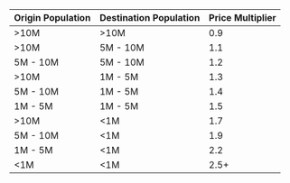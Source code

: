 
| Origin Population | Destination Population | Price Multiplier |
|-------------------|-----------------------|------------------|
| >10M             | >10M                   | 0.9              |
| >10M             | 5M - 10M               | 1.1              |
| 5M - 10M         | 5M - 10M               | 1.2              |
| >10M             | 1M - 5M                | 1.3              |
| 5M - 10M         | 1M - 5M                | 1.4              |
| 1M - 5M          | 1M - 5M                | 1.5              |
| >10M             | <1M                     | 1.7              |
| 5M - 10M         | <1M                     | 1.9              |
| 1M - 5M          | <1M                     | 2.2              |
| <1M              | <1M                     | 2.5+             |

